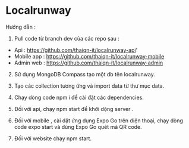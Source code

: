 # Localrunway

Hướng dẫn :
1. Pull code từ branch dev của các repo sau :
- Api : https://github.com/thaiqn-it/localrunway-api'
- Mobile app : https://github.com/thaiqn-it/localrunway-mobile
- Admin web : https://github.com/thaiqn-it/localrunway-admin
2. Sử dụng MongoDB Compass tạo một db tên localrunway.
3. Tạo các collection tương ứng và import data từ thư mục data.

4. Chạy dòng code npm i để cài đặt các dependencies.

5. Đối với api, chạy npm start để khởi dộng server .

6. Đối với mobile , cài đặt ứng dụng Expo Go trên điện thoại, chạy dòng code expo start và dùng Expo Go quét mã QR code.

7. Đối với website chạy npm start.

